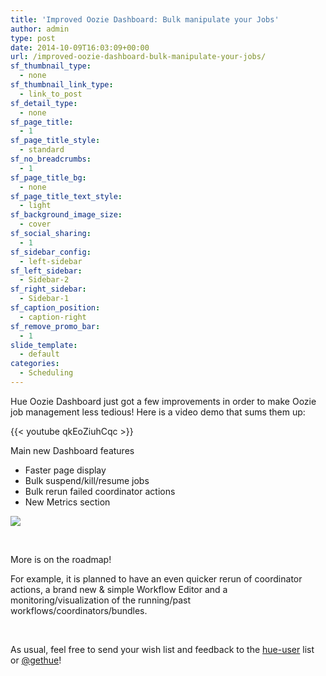 ```yaml
---
title: 'Improved Oozie Dashboard: Bulk manipulate your Jobs'
author: admin
type: post
date: 2014-10-09T16:03:09+00:00
url: /improved-oozie-dashboard-bulk-manipulate-your-jobs/
sf_thumbnail_type:
  - none
sf_thumbnail_link_type:
  - link_to_post
sf_detail_type:
  - none
sf_page_title:
  - 1
sf_page_title_style:
  - standard
sf_no_breadcrumbs:
  - 1
sf_page_title_bg:
  - none
sf_page_title_text_style:
  - light
sf_background_image_size:
  - cover
sf_social_sharing:
  - 1
sf_sidebar_config:
  - left-sidebar
sf_left_sidebar:
  - Sidebar-2
sf_right_sidebar:
  - Sidebar-1
sf_caption_position:
  - caption-right
sf_remove_promo_bar:
  - 1
slide_template:
  - default
categories:
  - Scheduling
---
```


Hue Oozie Dashboard just got a few improvements in order to make Oozie job management less tedious! Here is a video demo that sums them up:

{{< youtube qkEoZiuhCqc >}}

Main new Dashboard features

- Faster page display
- Bulk suspend/kill/resume jobs
- Bulk rerun failed coordinator actions
- New Metrics section

[<img src="https://cdn.gethue.com/uploads/2014/10/hue-oozie-1024x579.png" />][1]

&nbsp;

More is on the roadmap!

For example, it is planned to have an even quicker rerun of coordinator actions, a brand new & simple Workflow Editor and a monitoring/visualization of the running/past workflows/coordinators/bundles.

&nbsp;

As usual, feel free to send your wish list and feedback to the [hue-user][2] list or [@gethue][3]!

[1]: https://cdn.gethue.com/uploads/2014/10/hue-oozie.png
[2]: http://groups.google.com/a/cloudera.org/group/hue-user
[3]: https://twitter.com/gethue
